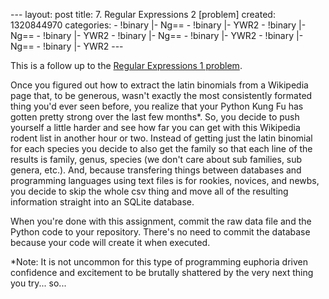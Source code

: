 --- layout: post title: 7. Regular Expressions 2 [problem] created:
1320844970 categories: - !binary |- Ng== - !binary |- YWR2 - !binary |-
Ng== - !binary |- YWR2 - !binary |- Ng== - !binary |- YWR2 - !binary |-
Ng== - !binary |- YWR2 ---

This is a follow up to the [Regular Expressions 1
problem](http://www.programmingforbiologists.org/6-regular-expressions-1-problem).

Once you figured out how to extract the latin binomials from a Wikipedia
page that, to be generous, wasn't exactly the most consistently formated
thing you'd ever seen before, you realize that your Python Kung Fu has
gotten pretty strong over the last few months\*. So, you decide to push
yourself a little harder and see how far you can get with this Wikipedia
rodent list in another hour or two. Instead of getting just the latin
binomial for each species you decide to also get the family so that each
line of the results is family, genus, species (we don't care about sub
families, sub genera, etc.). And, because transfering things between
databases and programming languages using text files is for rookies,
novices, and newbs, you decide to skip the whole csv thing and move all
of the resulting information straight into an SQLite database.

When you're done with this assignment, commit the raw data file and the
Python code to your repository. There's no need to commit the database
because your code will create it when executed.

\*Note: It is not uncommon for this type of programming euphoria driven
confidence and excitement to be brutally shattered by the very next
thing you try... so...
